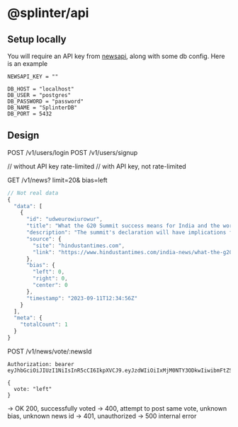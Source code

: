 # @splinter/api

## Setup locally

You will require an API key from [newsapi](https://newsapi.org/), along with some db config. Here is an example

```.env
NEWSAPI_KEY = ""

DB_HOST = "localhost"
DB_USER = "postgres"
DB_PASSWORD = "password"
DB_NAME = "SplinterDB"
DB_PORT = 5432
```


## Design

POST /v1/users/login
POST /v1/users/signup

// without API key rate-limited
// with API key, not rate-limited

GET /v1/news?
  limit=20&
  bias=left
  
```JavaScript
// Not real data
{
  "data": [
    {
      "id": "udweurowiurowur",
      "title": "What the G20 Summit success means for India and the world",
      "description": "The summit's declaration will have implications for bilateral ties, India's global influence, and efforts to revive multilateralism.",
      "source": {
        "site": "hindustantimes.com",
        "link": "https://www.hindustantimes.com/india-news/what-the-g20-summit-success-means-for-india-and-the-world-101694371976835.html"
      },
      "bias": {
        "left": 0,
        "right": 0,
        "center": 0
      },
      "timestamp": "2023-09-11T12:34:56Z"
    }
  ],
  "meta": {
    "totalCount": 1
  }
}
```

POST /v1/news/vote/:newsId

```
Authorization: bearer eyJhbGciOiJIUzI1NiIsInR5cCI6IkpXVCJ9.eyJzdWIiOiIxMjM0NTY3ODkwIiwibmFtZSI6IkpvaG4gRG9lIiwiaWF0IjoxNTE2MjM5MDIyfQ.SflKxwRJSMeKKF2QT4fwpMeJf36POk6yJV_adQssw5c
```

```
{
  vote: "left"
}
```

-> OK 200, successfully voted
-> 400, attempt to post same vote, unknown bias, unknown news id
-> 401, unauthorized
-> 500 internal error
